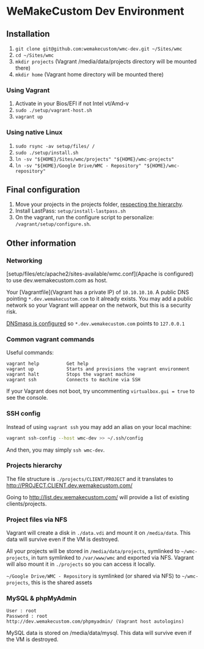 WeMakeCustom Dev Environment
===========================================


## Installation

 1. `git clone git@github.com:wemakecustom/wmc-dev.git ~/Sites/wmc`
 2. `cd ~/Sites/wmc`
 3. `mkdir projects` (Vagrant /media/data/projects directory will be mounted there)
 3. `mkdir home` (Vagrant home directory will be mounted there)

### Using Vagrant

 1. Activate in your Bios/EFI if not Intel vt/Amd-v 
 2. `sudo ./setup/vagrant-host.sh`
 3. `vagrant up`

### Using native Linux

 1. `sudo rsync -av setup/files/ /`
 2. `sudo ./setup/install.sh`
 3. `ln -sv "${HOME}/Sites/wmc/projects" "${HOME}/wmc-projects"`
 4. `ln -sv "${HOME}/Google Drive/WMC - Repository" "${HOME}/wmc-repository"`

## Final configuration

 1. Move your projects in the projects folder, [respecting the hierarchy](#projects-hierarchy).
 2. Install LastPass: `setup/install-lastpass.sh`
 3. On the vagrant, run the configure script to personalize: `/vagrant/setup/configure.sh`.

## Other information

### Networking

[setup/files/etc/apache2/sites-available/wmc.conf](Apache is configured) to use dev.wemakecustom.com as host.

Your [Vagrantfile](Vagrant has a private IP) of `10.10.10.10`.
A public DNS pointing `*.dev.wemakecustom.com` to it already exists.
You may add a public network so your Vagrant will appear on the network, but this is a security risk.

[DNSmasq is configured](setup/files/etc/dnsmasq.d/wmc) so `*.dev.wemakecustom.com` points to `127.0.0.1`

### Common vagrant commands

Useful commands:

    vagrant help          Get help
    vagrant up            Starts and provisions the vagrant environment
    vagrant halt          Stops the vagrant machine
    vagrant ssh           Connects to machine via SSH

If your Vagrant does not boot, try uncommenting `virtualbox.gui = true` to see the console.

### SSH config

Instead of using `vagrant ssh` you may add an alias on your local machine:

```bash
vagrant ssh-config --host wmc-dev >> ~/.ssh/config
```

And then, you may simply `ssh wmc-dev`.

### Projects hierarchy

The file structure is `./projects/CLIENT/PROJECT` and it translates to http://PROJECT.CLIENT.dev.wemakecustom.com/

Going to http://list.dev.wemakecustom.com/ will provide a list of existing clients/projects.

### Project files via NFS

Vagrant will create a disk in `./data.vdi` and mount it on `/media/data`.
This data will survive even if the VM is destroyed.

All your projects will be stored in `/media/data/projects`, symlinked to `~/wmc-projects`, in turn symlinked to `/var/www/wmc` and exported via NFS.
Vagrant will also mount it in `./projects` so you can access it locally.

`~/Google Drive/WMC - Repository` is symlinked (or shared via NFS) to `~/wmc-projects`, this is the shared assets

### MySQL & phpMyAdmin

    User : root
    Password : root
    http://dev.wemakecustom.com/phpmyadmin/ (Vagrant host autologins)

MySQL data is stored on /media/data/mysql.
This data will survive even if the VM is destroyed.
